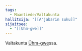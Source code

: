 ```yaml
---
tags:
  - Maantiede/Valtakunta
hallitsija: "[[A'jabarin suku]]"
sijaitsee:
  - "[[Uhm-gwe]]"
---
```

Valtakunta [Ûhm-gwe](Ûhm-gwe.md)ssa.